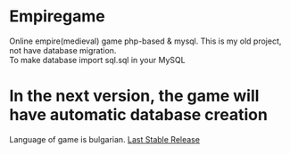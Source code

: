 # Empiregame
Online empire(medieval) game php-based & mysql.
This is my old project, not have database migration. <br />
To make database import sql.sql in your MySQL<br />
# In the next version, the game will have automatic database creation

Language of game is bulgarian.
<a href="https://github.com/dplamenov/empiregame/releases/tag/v1.2.0">Last Stable Release</a>
